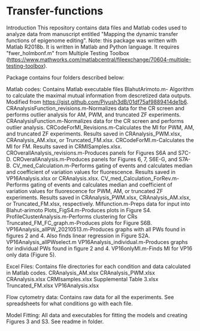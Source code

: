 # Transfer-functions
Introduction
This repository contains data files and Matlab codes used to analyze data from manuscript entitled "Mapping the dynamic transfer functions of epigenome editing". 
Note: this package was written with Matlab R2018b. 
It is written in Matlab and Python language. It requires "fwer_holmbonf.m" from Multiple Testing Toolbox (https://www.mathworks.com/matlabcentral/fileexchange/70604-multiple-testing-toolbox). 

Package contains four folders described below:

Matlab codes: Contains Matlab executable files
  BlahutArimoto.m- Algorithm to calculate the maximal mutual information from descretized data outputs. Modified from https://gist.github.com/Piyush3dB/01df75af9889414de1b6.
  CRAnalysisFunction_revisions.m-Normalizes data for the CR screen and performs outlier analysis for AM, PWM, and truncated ZF experiments.
  CRAnalysisFunction.m-Normalizes data for the CR screen and performs outlier analysis.
  CRCodeForMI_Revisions.m-Calculates the MI for PWM, AM, and truncated ZF experiments. Results saved in CRAnalysis_PWM.xlsx, CRAnalysis_AM.xlsx, or Truncated_FM.xlsx.
  CRCodeForMI.m-Calculates the MI for FM. Results saved in CRMISamples.xlsx.
  CROverallAnalysis_revisions.m-Produces panels for Figures S6A and S7C-D.
  CROverallAnalysis.m-Produces panels for Figures 6, 7, S6E-G, and S7A-B. 
  CV_med_Calculation.m-Performs gating of events and calculates median and coefficient of variation values for fluorescence. Results saved in   VP16Analysis.xlsx or CRAnalysis.xlsx.
  CV_med_Calculation_ForRev.m-Performs gating of events and calculates median and coefficient of variation values for fluorescence for PWM, AM, or truncated ZF experiments. Results saved in CRAnalysis_PWM.xlsx, CRAnalysis_AM.xlsx, or Truncated_FM.xlsx, respectively.
  MIfunction.m-Preps data for input into Blahut-arimoto
  Plots_FigS4.m-Produces plots in Figure S4.
  ProfileClusterAnalysis.m-Performs clustering for CRs
  Truncated_FM_FC_graph.m-Produces plots for Figure S6B.
  VP16Analysis_allPW_20210513.m-Produces graphs with all PWs found in figures 2 and 4. Also finds linear regression in Figure S2A.
  VP16Analysis_allPWselect.m
  VP16Analysis_individual.m-Produces graphs for individual PWs found in figure 2 and 4.
  VP16onlyMI.m-Finds MI for VP16 only data (Figure 5).
  
  Excel Files: Contains file directories for each condition and data calculated in Matlab codes.
  CRAnalysis_AM.xlsx
  CRAnalysis_PWM.xlsx
  CRAnalysis.xlsx
  CRMIsamples.xlsx
  Supplemental Table 3.xlsx
  Truncated_FM.xlsx
  VP16Analysis.xlsx
  
  Flow cytometry data: Contains raw data for all the experiments. See spreadsheets for what conditions go with each file.
  
  Model Fitting: All data and executables for fitting the models and creating Figures 3 and S3.
  See readme in folder.
